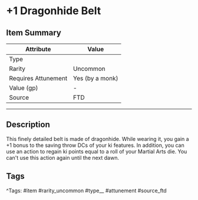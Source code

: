 # +1 Dragonhide Belt

## Item Summary

| Attribute            | Value                        |
|----------------------|------------------------------|
| Type                 |   |
| Rarity               | Uncommon             |
| Requires Attunement  | Yes (by a monk)                |
| Value (gp)           | -    |
| Source               | FTD |

---

## Description

This finely detailed belt is made of dragonhide. While wearing it, you gain a +1 bonus to the saving throw DCs of your ki features. In addition, you can use an action to regain ki points equal to a roll of your Martial Arts die. You can't use this action again until the next dawn.

## Tags

^Tags: #item #rarity_uncommon #type__ #attunement #source_ftd